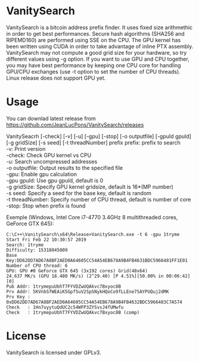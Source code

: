 # VanitySearch

VanitySearch is a bitcoin address prefix finder. It uses fixed size arithmethic in order to get best performances. 
Secure hash algorithms (SHA256 and RIPEMD160) are performed using SSE on the CPU. The GPU kernel has been written using
CUDA in order to take advantage of inline PTX assembly. VanitySearch may not compute a good grid size for your hardware, so try different values using -g option. If you want to use GPU and CPU together, you may have best performance by keeping one CPU core for handling GPU/CPU exchanges (use -t option to set the number of CPU threads).
Linux release does not support GPU yet.

# Usage

You can downlad latest release from https://github.com/JeanLucPons/VanitySearch/releases

VanitySeacrh [-check] [-v] [-u] [-gpu] [-stop] [-o outputfile] [-gpuId gpuId] [-g gridSize] [-s seed] [-t threadNumber] prefix
  prefix: prefix to search\
  -v: Print version\
  -check: Check GPU kernel vs CPU\
  -u: Search uncompressed addresses\
  -o outputfile: Output results to the specified file\
  -gpu: Enable gpu calculation\
  -gpu gpuId: Use gpu gpuId, default is 0\
  -g gridSize: Specify GPU kernel gridsize, default is 16*(MP number)\
  -s seed: Specify a seed for the base key, default is random\
  -t threadNumber: Specify number of CPU thread, default is number of core\
  -stop: Stop when prefix is found
  
  Exemple (Windows, Intel Core i7-4770 3.4GHz 8 multithreaded cores, GeForce GTX 645):
  ```
  C:\C++\VanitySearch\x64\Release>VanitySearch.exe -t 6 -gpu 1tryme
  Start Fri Feb 22 10:30:57 2019
  Search: 1tryme
  Difficulty: 15318045009
  Base Key:DD62DD7AD67A8BF2AED0A64605CC54A54EB678A9B4FB4631BDC5966481FF1E01
  Number of CPU thread: 6
  GPU: GPU #0 GeForce GTX 645 (3x192 cores) Grid(48x64)
  24.637 MK/s (GPU 18.480 MK/s) (2^29.40) [P 4.51%][50.00% in 00:06:42][0]
  Pub Addr: 1trymepuUbhT7FYVDZwUQAkvc7Bxyoc8B
  Prv Addr: 5KVnbSfWEAiK5Gpf5uV2SpSNykHQoCo9fLLEne7SAYPUQuj2dMK
  Prv Key : 0xDD62DD7AD67A8BF2AED0A64605CC54A54EB678A9B4FB4632BDC5966483C7A574
  Check   : 1Hn7uyytuQdUC2c54WFP3ZYSvsJ4fUMwfu
  Check   : 1trymepuUbhT7FYVDZwUQAkvc7Bxyoc8B (comp)
  ```

# License

VanitySearch is licensed under GPLv3.

